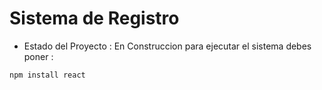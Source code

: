 <h1>Sistema de Registro</h1>

- Estado del Proyecto : En Construccion
para ejecutar el sistema debes poner :

```npm install react```
